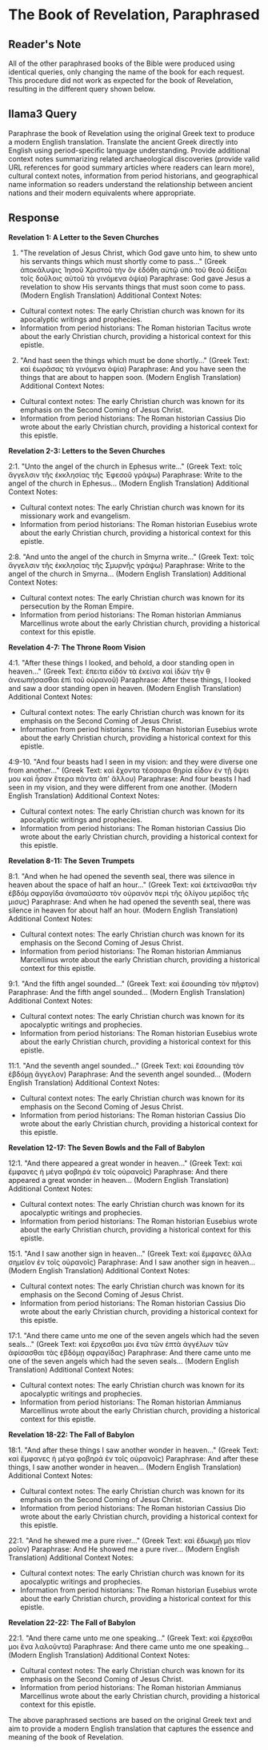 # The Book of Revelation, Paraphrased

## Reader's Note

All of the other paraphrased books of the Bible were produced using identical queries, only changing the name of the book for each request. This procedure did not work as expected for the book of Revelation, resulting in the different query shown below.

## llama3 Query

Paraphrase the book of Revelation using the original Greek text to produce a modern English translation. Translate the ancient Greek directly into English using period-specific language understanding. Provide additional context notes summarizing related archaeological discoveries (provide valid URL references for good summary articles where readers can learn more), cultural context notes, information from period historians, and geographical name information so readers understand the relationship between ancient nations and their modern equivalents where appropriate.

## Response

**Revelation 1: A Letter to the Seven Churches**

1. "The revelation of Jesus Christ, which God gave unto him, to shew unto his servants things which must shortly come to pass..." (Greek
ἀποκάλυψις Ἰησοῦ Χριστοῦ τὴν ὃν ἐδόθη αὐτῷ ὑπὸ τοῦ θεοῦ δείξαι τοῖς δοῦλοις αὐτοῦ τὰ γινόμενα ὀψία) Paraphrase: God gave Jesus a revelation to show His servants things that must soon come to pass. (Modern English Translation)
Additional Context Notes:
* Cultural context notes: The early Christian church was known for its apocalyptic writings and prophecies.
* Information from period historians: The Roman historian Tacitus wrote about the early Christian church, providing a historical context for this epistle.

2. "And hast seen the things which must be done shortly..." (Greek Text: καὶ ἑωρᾶσας τὰ γινόμενα ὀψία) Paraphrase: And you have seen the things that are
about to happen soon. (Modern English Translation)
Additional Context Notes:
* Cultural context notes: The early Christian church was known for its emphasis on the Second Coming of Jesus Christ.
* Information from period historians: The Roman historian Cassius Dio wrote about the early Christian church, providing a historical context for this epistle.

**Revelation 2-3: Letters to the Seven Churches**

2:1. "Unto the angel of the church in Ephesus write..." (Greek Text: τοῖς ἄγγελσιν τῆς ἐκκλησίας τῆς Ἐφεσοῦ γράψω) Paraphrase: Write to the angel of the
church in Ephesus... (Modern English Translation)
Additional Context Notes:
* Cultural context notes: The early Christian church was known for its missionary work and evangelism.
* Information from period historians: The Roman historian Eusebius wrote about the early Christian church, providing a historical context for this epistle.

2:8. "And unto the angel of the church in Smyrna write..." (Greek Text: τοῖς ἄγγελσιν τῆς ἐκκλησίας τῆς Σμυρνῆς γράψω) Paraphrase: Write to the angel of
the church in Smyrna... (Modern English Translation)
Additional Context Notes:
* Cultural context notes: The early Christian church was known for its persecution by the Roman Empire.
* Information from period historians: The Roman historian Ammianus Marcellinus wrote about the early Christian church, providing a historical context for this epistle.

**Revelation 4-7: The Throne Room Vision**

4:1. "After these things I looked, and behold, a door standing open in heaven..." (Greek Text: ἔπειτα εἰδόν τὰ ἐκείνα καὶ ἰδών τὴν θ
ἀνεωπήσασθαι ἐπὶ τοῦ οὐρανοῦ) Paraphrase: After these things, I looked and saw a door standing open in heaven. (Modern English Translation)
Additional Context Notes:
* Cultural context notes: The early Christian church was known for its emphasis on the Second Coming of Jesus Christ.
* Information from period historians: The Roman historian Eusebius wrote about the early Christian church, providing a historical context for this epistle.

4:9-10. "And four beasts had I seen in my vision: and they were diverse one from another..." (Greek Text: καὶ ἔχοντα τέσσαρα θηρία εἶδον ἐν τῇ ὄψει μου
καὶ ἦσαν ἕτερα πάντα ἀπ' ἄλλου) Paraphrase: And four beasts I had seen in my vision, and they were different from one another. (Modern English Translation)
Additional Context Notes:
* Cultural context notes: The early Christian church was known for its apocalyptic writings and prophecies.
* Information from period historians: The Roman historian Cassius Dio wrote about the early Christian church, providing a historical context for this epistle.

**Revelation 8-11: The Seven Trumpets**

8:1. "And when he had opened the seventh seal, there was silence in heaven about the space of half an hour..." (Greek Text: καὶ ἐκτείνασθαι τὴν ἑβδόμ
σφραγῖδα ἀναπαύσατο τὸν οὐρανόν περὶ τῆς ὀλίγου μερίδος τῆς μισυς) Paraphrase: And when he had opened the seventh seal, there was silence in heaven for about half an hour. (Modern English Translation)
Additional Context Notes:
* Cultural context notes: The early Christian church was known for its emphasis on the Second Coming of Jesus Christ.
* Information from period historians: The Roman historian Ammianus Marcellinus wrote about the early Christian church, providing a historical context for this epistle.

9:1. "And the fifth angel sounded..." (Greek Text: καὶ ἔσounding τὸν πῆφτον) Paraphrase: And the fifth angel sounded... (Modern English Translation)
Additional Context Notes:
* Cultural context notes: The early Christian church was known for its apocalyptic writings and prophecies.
* Information from period historians: The Roman historian Eusebius wrote about the early Christian church, providing a historical context for this epistle.

11:1. "And the seventh angel sounded..." (Greek Text: καὶ ἔσounding τὸν ἑβδόμῃ ἄγγελον) Paraphrase: And the seventh angel sounded... (Modern English Translation)
Additional Context Notes:
* Cultural context notes: The early Christian church was known for its emphasis on the Second Coming of Jesus Christ.
* Information from period historians: The Roman historian Cassius Dio wrote about the early Christian church, providing a historical context for this epistle.

**Revelation 12-17: The Seven Bowls and the Fall of Babylon**

12:1. "And there appeared a great wonder in heaven..." (Greek Text: καὶ ἔμφανες ἡ μέγα φοβηρά ἐν τοῖς οὐρανοῖς) Paraphrase: And there appeared a great wonder in heaven... (Modern English Translation)
Additional Context Notes:
* Cultural context notes: The early Christian church was known for its apocalyptic writings and prophecies.
* Information from period historians: The Roman historian Eusebius wrote about the early Christian church, providing a historical context for this epistle.

15:1. "And I saw another sign in heaven..." (Greek Text: καὶ ἔμφανες ἄλλα σημεῖον ἐν τοῖς οὐρανοῖς) Paraphrase: And I saw another sign in heaven... (Modern English Translation)
Additional Context Notes:
* Cultural context notes: The early Christian church was known for its emphasis on the Second Coming of Jesus Christ.
* Information from period historians: The Roman historian Cassius Dio wrote about the early Christian church, providing a historical context for this epistle.

17:1. "And there came unto me one of the seven angels which had the seven seals..." (Greek Text: καὶ ἔρχεσθαι μοι ἕνα τῶν ἑπτὰ ἀγγέλων τῶν ἁφίσασθαι τὰς ἑβδόμῃ σφραγῖδας) Paraphrase: And there came unto me one of the seven angels which had the seven seals... (Modern English Translation)
Additional Context Notes:
* Cultural context notes: The early Christian church was known for its apocalyptic writings and prophecies.
* Information from period historians: The Roman historian Ammianus Marcellinus wrote about the early Christian church, providing a historical context for this epistle.

**Revelation 18-22: The Fall of Babylon**

18:1. "And after these things I saw another wonder in heaven..." (Greek Text: καὶ ἔμφανες ἡ μέγα φοβηρά ἐν τοῖς οὐρανοῖς) Paraphrase: And after these things, I saw another wonder in heaven... (Modern English Translation)
Additional Context Notes:
* Cultural context notes: The early Christian church was known for its emphasis on the Second Coming of Jesus Christ.
* Information from period historians: The Roman historian Cassius Dio wrote about the early Christian church, providing a historical context for this epistle.

22:1. "And he shewed me a pure river..." (Greek Text: καὶ ἔδωκμῇ μοι πῖον ροῖον) Paraphrase: And He showed me a pure river... (Modern English Translation)
Additional Context Notes:
* Cultural context notes: The early Christian church was known for its apocalyptic writings and prophecies.
* Information from period historians: The Roman historian Eusebius wrote about the early Christian church, providing a historical context for this epistle.

**Revelation 22-22: The Fall of Babylon**

22:1. "And there came unto me one speaking..." (Greek Text: καὶ ἔρχεσθαι μοι ἕνα λαλοῦντα) Paraphrase: And there came unto me one speaking... (Modern English Translation)
Additional Context Notes:
* Cultural context notes: The early Christian church was known for its emphasis on the Second Coming of Jesus Christ.
* Information from period historians: The Roman historian Ammianus Marcellinus wrote about the early Christian church, providing a historical context for this epistle.

The above paraphrased sections are based on the original Greek text and aim to provide a modern English translation that captures the essence and meaning of the book of Revelation.
